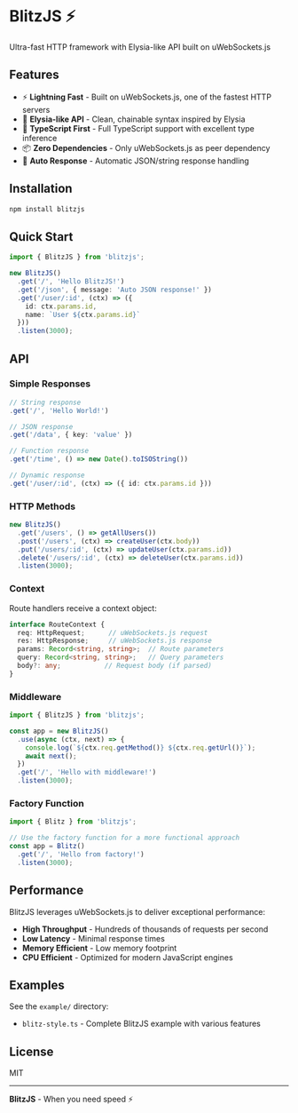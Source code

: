 # BlitzJS ⚡

Ultra-fast HTTP framework with Elysia-like API built on uWebSockets.js

## Features

- ⚡ **Lightning Fast** - Built on uWebSockets.js, one of the fastest HTTP servers
- 🎯 **Elysia-like API** - Clean, chainable syntax inspired by Elysia
- 🔧 **TypeScript First** - Full TypeScript support with excellent type inference  
- 📦 **Zero Dependencies** - Only uWebSockets.js as peer dependency
- 🚀 **Auto Response** - Automatic JSON/string response handling

## Installation

```bash
npm install blitzjs
```

## Quick Start

```typescript
import { BlitzJS } from 'blitzjs';

new BlitzJS()
  .get('/', 'Hello BlitzJS!')
  .get('/json', { message: 'Auto JSON response!' })
  .get('/user/:id', (ctx) => ({ 
    id: ctx.params.id, 
    name: `User ${ctx.params.id}` 
  }))
  .listen(3000);
```

## API

### Simple Responses

```typescript
// String response
.get('/', 'Hello World!')

// JSON response  
.get('/data', { key: 'value' })

// Function response
.get('/time', () => new Date().toISOString())

// Dynamic response
.get('/user/:id', (ctx) => ({ id: ctx.params.id }))
```

### HTTP Methods

```typescript
new BlitzJS()
  .get('/users', () => getAllUsers())
  .post('/users', (ctx) => createUser(ctx.body))
  .put('/users/:id', (ctx) => updateUser(ctx.params.id))
  .delete('/users/:id', (ctx) => deleteUser(ctx.params.id))
  .listen(3000);
```

### Context

Route handlers receive a context object:

```typescript
interface RouteContext {
  req: HttpRequest;      // uWebSockets.js request
  res: HttpResponse;     // uWebSockets.js response  
  params: Record<string, string>;  // Route parameters
  query: Record<string, string>;   // Query parameters
  body?: any;           // Request body (if parsed)
}
```

### Middleware

```typescript
import { BlitzJS } from 'blitzjs';

const app = new BlitzJS()
  .use(async (ctx, next) => {
    console.log(`${ctx.req.getMethod()} ${ctx.req.getUrl()}`);
    await next();
  })
  .get('/', 'Hello with middleware!')
  .listen(3000);
```

### Factory Function

```typescript
import { Blitz } from 'blitzjs';

// Use the factory function for a more functional approach
const app = Blitz()
  .get('/', 'Hello from factory!')
  .listen(3000);
```

## Performance

BlitzJS leverages uWebSockets.js to deliver exceptional performance:

- **High Throughput** - Hundreds of thousands of requests per second
- **Low Latency** - Minimal response times
- **Memory Efficient** - Low memory footprint
- **CPU Efficient** - Optimized for modern JavaScript engines

## Examples

See the `example/` directory:

- `blitz-style.ts` - Complete BlitzJS example with various features

## License

MIT

---

**BlitzJS** - When you need speed ⚡
